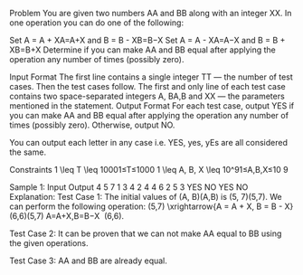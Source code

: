 Problem
You are given two numbers AA and BB along with an integer XX. In one operation you can do one of the following:

Set A = A + XA=A+X and B = B - XB=B−X
Set A = A - XA=A−X and B = B + XB=B+X
Determine if you can make AA and BB equal after applying the operation any number of times (possibly zero).

Input Format
The first line contains a single integer TT — the number of test cases. Then the test cases follow.
The first and only line of each test case contains two space-separated integers A, BA,B and XX — the parameters mentioned in the statement.
Output Format
For each test case, output YES if you can make AA and BB equal after applying the operation any number of times (possibly zero). Otherwise, output NO.

You can output each letter in any case i.e. YES, yes, yEs are all considered the same.

Constraints
1 \leq T \leq 10001≤T≤1000
1 \leq A, B, X \leq 10^91≤A,B,X≤10 
9
 
Sample 1:
Input
Output
4
5 7 1
3 4 2
4 4 6
2 5 3
YES
NO
YES
NO
Explanation:
Test Case 1: The initial values of (A, B)(A,B) is (5, 7)(5,7). We can perform the following operation: (5,7) \xrightarrow{A = A + X, B = B - X} (6,6)(5,7) 
A=A+X,B=B−X
​
 (6,6).

Test Case 2: It can be proven that we can not make AA equal to BB using the given operations.

Test Case 3: AA and BB are already equal.